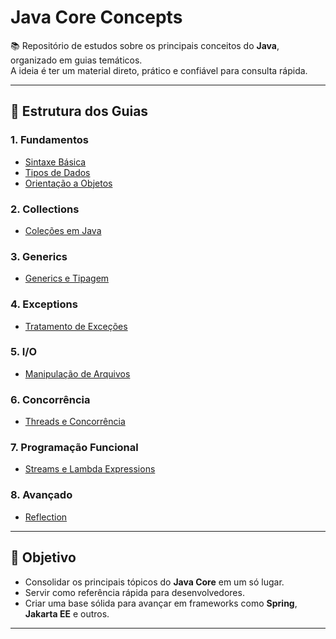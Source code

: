 # Java Core Concepts

📚 Repositório de estudos sobre os principais conceitos do **Java**, organizado em guias temáticos.  
A ideia é ter um material direto, prático e confiável para consulta rápida.

---

## 📖 Estrutura dos Guias

### 1. Fundamentos
- [Sintaxe Básica](./01-basics/guia-sintaxe.md)
- [Tipos de Dados](./01-basics/guia-tipos.md)
- [Orientação a Objetos](./01-basics/guia-oo.md)

### 2. Collections
- [Coleções em Java](./02-collections/guia-collections.md)

### 3. Generics
- [Generics e Tipagem](./03-generics/guia-generics.md)

### 4. Exceptions
- [Tratamento de Exceções](./04-exceptions/guia-exceptions.md)

### 5. I/O
- [Manipulação de Arquivos](./05-io/guia-manipulacao-arquivos-java.md)

### 6. Concorrência
- [Threads e Concorrência](./06-concurrency/guia-threads.md)

### 7. Programação Funcional
- [Streams e Lambda Expressions](./07-functional/guia-streams-lambdas-java.md)

### 8. Avançado
- [Reflection](./08-advanced/guia-reflection.md)

---

## 🎯 Objetivo
- Consolidar os principais tópicos do **Java Core** em um só lugar.  
- Servir como referência rápida para desenvolvedores.  
- Criar uma base sólida para avançar em frameworks como **Spring**, **Jakarta EE** e outros.

---
